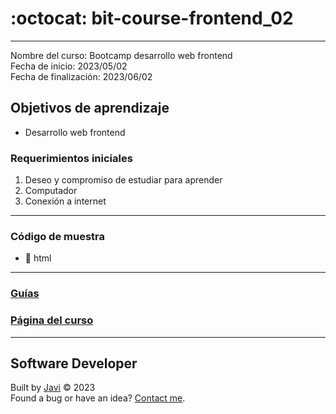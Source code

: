 # :octocat: bit-course-frontend_02
---
Nombre del curso: Bootcamp desarrollo web frontend  
Fecha de inicio: 2023/05/02  
Fecha de finalización: 2023/06/02
## Objetivos de aprendizaje
- Desarrollo web frontend
### Requerimientos iniciales
1. Deseo y compromiso de estudiar para aprender
2. Computador
3. Conexión a internet
---
### Código de muestra
- :open_file_folder: html
---
### [Guías](./guias/index.md)
### [Página del curso](https://javierandres-dev.github.io/bit-course-frontend_02/)
---
## Software Developer
Built by [Javi](https://javierandres.dev) :copyright: 2023  
Found a bug or have an idea? [Contact me](https://javierandres.dev).
